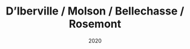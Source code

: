 ---
date: '2020'
title: 'D’Iberville / Molson / Bellechasse / Rosemont'
type: ruelle_verte
district: 'Rosemont'
position: { lng: -73.58686016476209, lat: 45.54733543231944 }
---